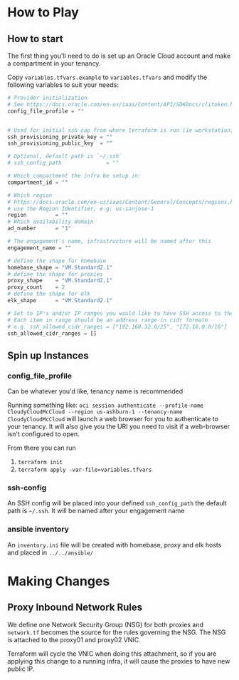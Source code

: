 # How to Play

## How to start

The first thing you'll need to do is set up an Oracle Cloud account and make a compartment in your tenancy.

Copy `variables.tfvars.example` to `variables.tfvars` and modify the following variables to suit your needs:

``` terraform
# Provider initialization
# See https://docs.oracle.com/en-us/iaas/Content/API/SDKDocs/clitoken.htm for more detail documentation
config_file_profile = ""


# Used for initial ssh cap from where terraform is run (ie workstation) into cloud instances
ssh_provisioning_private_key = ""
ssh_provisioning_public_key  = ""

# Optional, default path is `~/.ssh`
# ssh_config_path              = ""

# Which compartment the infra be setup in:
compartment_id = ""

# Which region
# https://docs.oracle.com/en-us/iaas/Content/General/Concepts/regions.htm
# use the Region Identifier, e.g: us-sanjose-1
region         = ""
# Which availability domain
ad_number      = "1"

# The engagement's name, infrastructure will be named after this
engagement_name = ""

# define the shape for homebase
homebase_shape = "VM.Standard2.1"
# define the shape for proxies
proxy_shape    = "VM.Standard2.1"
proxy_count    = 2
# define the shape for elk
elk_shape      = "VM.Standard2.1"

# Set to IP's and/or IP ranges you would like to have SSH access to the infrastructure
# Each item in range should be an address range in cidr formate
# e.g. ssh_allowed_cidr_ranges = ["192.168.32.0/25", "172.16.0.0/16"]
ssh_allowed_cidr_ranges = []
```

## Spin up Instances

### config_file_profile

Can be whatever you'd like, tenancy name is recommended

Running something like: 
`oci session authenticate --profile-name CloudyCloudMcCloud --region us-ashburn-1 --tenancy-name CloudyCloudMcCloud` will launch a web browser for you to authenticate to your tenancy. It will also give you the URI you need to visit if a web-browser isn't configured to open.

From there you can run

1. `terraform init`
2. `terraform apply -var-file=variables.tfvars`

### ssh-config
An SSH config will be placed into your defined `ssh_config_path` the default path is `~/.ssh`. It will be named after your engagement name

### ansible inventory
An `inventory.ini` file will be created with homebase, proxy and elk hosts and placed in `../../ansible/`

# Making Changes

## Proxy Inbound Network Rules

We define one Network Security Group (NSG) for both proxies and `network.tf` becomes the source for the rules governing the NSG. The NSG is attached to the proxy01 and proxy02 VNIC.

Terraform will cycle the VNIC when doing this attachment, so if you are applying this change to a running infra, it will cause the proxies to have new public IP.
